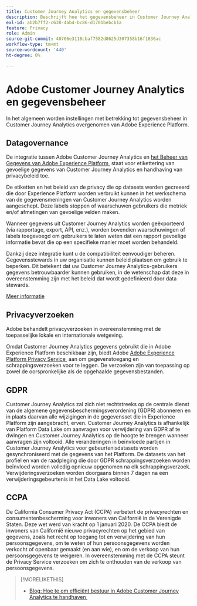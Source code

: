 ```yaml
---
title: Customer Journey Analytics en gegevensbeheer
description: Beschrijft hoe het gegevensbeheer in Customer Journey Analytics werkt.
exl-id: ab2b7ff2-c638-4ab4-bc86-d1701bebcb1a
feature: Privacy
role: Admin
source-git-commit: 40706e3118cbaf7582d8625d307358b16f1836ac
workflow-type: tm+mt
source-wordcount: '440'
ht-degree: 0%

---
```


# Adobe Customer Journey Analytics en gegevensbeheer

In het algemeen worden instellingen met betrekking tot gegevensbeheer in Customer Journey Analytics overgenomen van Adobe Experience Platform.

## Datagovernance

De integratie tussen Adobe Customer Journey Analytics en [&#x200B; het Beheer van Gegevens van Adobe Experience Platform &#x200B;](https://experienceleague.adobe.com/docs/experience-platform/data-governance/home.html?lang=nl-NL) staat voor etikettering van gevoelige gegevens van Customer Journey Analytics en handhaving van privacybeleid toe.

De etiketten en het beleid van de privacy die op datasets werden gecreeerd die door Experience Platform worden verbruikt kunnen in het werkschema van de gegevensmeningen van Customer Journey Analytics worden aangeschept. Deze labels stoppen of waarschuwen gebruikers die metriek en/of afmetingen van gevoelige velden maken.

Wanneer gegevens uit Customer Journey Analytics worden geëxporteerd (via rapportage, export, API, enz.), worden bovendien waarschuwingen of labels toegevoegd om gebruikers te laten weten dat een rapport gevoelige informatie bevat die op een specifieke manier moet worden behandeld.

Dankzij deze integratie kunt u de compatibiliteit eenvoudiger beheren. Gegevensstewards in uw organisatie kunnen beleid plaatsen om gebruik te beperken. Dit betekent dat uw Customer Journey Analytics-gebruikers gegevens betrouwbaarder kunnen gebruiken, in de wetenschap dat deze in overeenstemming zijn met het beleid dat wordt gedefinieerd door data stewards.

[Meer informatie](/help/data-views/data-governance.md)

## Privacyverzoeken

Adobe behandelt privacyverzoeken in overeenstemming met de toepasselijke lokale en internationale wetgeving.

Omdat Customer Journey Analytics gegevens gebruikt die in Adobe Experience Platform beschikbaar zijn, biedt Adobe [&#x200B; Adobe Experience Platform Privacy Service &#x200B;](https://experienceleague.adobe.com/docs/experience-platform/privacy/home.html?lang=nl-NL) aan om gegevenstoegang en schrappingsverzoeken voor te leggen. De verzoeken zijn van toepassing op zowel de oorspronkelijke als de opgehaalde gegevensbestanden.

## GDPR

Customer Journey Analytics zal zich niet rechtstreeks op de centrale dienst van de algemene gegevensbeschermingsverordening (GDPR) abonneren en in plaats daarvan alle wijzigingen in de gegevensset die in Experience Platform zijn aangebracht, erven. Customer Journey Analytics is afhankelijk van Platform Data Lake om aanvragen voor verwijdering van GDPR af te dwingen en Customer Journey Analytics op de hoogte te brengen wanneer aanvragen zijn voltooid. Alle veranderingen in beïnvloede partijen in Customer Journey Analytics voor gebeurtenisdatasets worden gesynchroniseerd met de gegevens van het Platform. De datasets van het profiel en van de raadpleging die door GDPR schrappingsverzoeken worden beïnvloed worden volledig opnieuw opgenomen na elk schrappingsverzoek. Verwijderingsverzoeken worden doorgaans binnen 7 dagen na een verwijderingsgebeurtenis in het Data Lake voltooid.

## CCPA

De California Consumer Privacy Act (CCPA) verbetert de privacyrechten en consumentenbescherming voor inwoners van Californië in de Verenigde Staten. Deze wet werd van kracht op 1 januari 2020.
De CCPA biedt de inwoners van Californië nieuwe privacyrechten op het gebied van gegevens, zoals het recht op toegang tot en verwijdering van hun persoonsgegevens, om te weten of hun persoonsgegevens worden verkocht of openbaar gemaakt (en aan wie), en om de verkoop van hun persoonsgegevens te weigeren.
In overeenstemming met de CCPA steunt de Privacy Service verzoeken om zich te onthouden van de verkoop van persoonsgegevens.

>[!MORELIKETHIS]
>
>* [&#x200B; Blog: Hoe te om efficiënt bestuur in Adobe Customer Journey Analytics te handhaven &#x200B;](https://experienceleaguecommunities.adobe.com/t5/adobe-analytics-blogs/bg-p/adobe-analytics-blogs/page/4)
